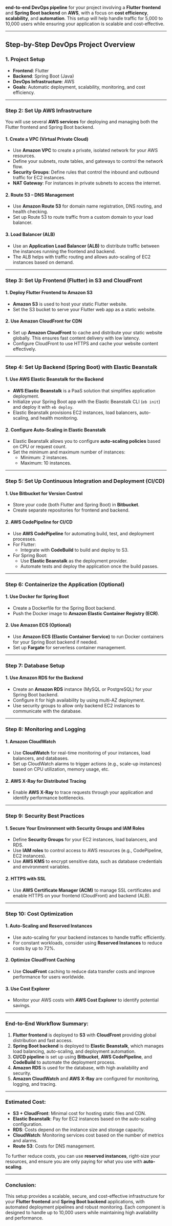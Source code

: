  **end-to-end DevOps pipeline** for your project involving a **Flutter frontend** and **Spring Boot backend** on **AWS**, with a focus on **cost efficiency**, **scalability**, and **automation**. This setup will help handle traffic for 5,000 to 10,000 users while ensuring your application is scalable and cost-effective.

---

## **Step-by-Step DevOps Project Overview**

### **1. Project Setup**
   - **Frontend**: Flutter
   - **Backend**: Spring Boot (Java)
   - **DevOps Infrastructure**: AWS
   - **Goals**: Automatic deployment, scalability, monitoring, and cost efficiency.

---

### **Step 2: Set Up AWS Infrastructure**

You will use several **AWS services** for deploying and managing both the Flutter frontend and Spring Boot backend.

#### **1. Create a VPC (Virtual Private Cloud)**
   - Use **Amazon VPC** to create a private, isolated network for your AWS resources.
   - Define your subnets, route tables, and gateways to control the network flow.
   - **Security Groups**: Define rules that control the inbound and outbound traffic for EC2 instances.
   - **NAT Gateway**: For instances in private subnets to access the internet.

#### **2. Route 53 – DNS Management**
   - Use **Amazon Route 53** for domain name registration, DNS routing, and health checking.
   - Set up Route 53 to route traffic from a custom domain to your load balancer.

#### **3. Load Balancer (ALB)**
   - Use an **Application Load Balancer (ALB)** to distribute traffic between the instances running the frontend and backend.
   - The ALB helps with traffic routing and allows auto-scaling of EC2 instances based on demand.

---

### **Step 3: Set Up Frontend (Flutter) in S3 and CloudFront**

#### **1. Deploy Flutter Frontend to Amazon S3**
   - **Amazon S3** is used to host your static Flutter website.
   - Set the S3 bucket to serve your Flutter web app as a static website.

#### **2. Use Amazon CloudFront for CDN**
   - Set up **Amazon CloudFront** to cache and distribute your static website globally. This ensures fast content delivery with low latency.
   - Configure CloudFront to use HTTPS and cache your website content effectively.

---

### **Step 4: Set Up Backend (Spring Boot) with Elastic Beanstalk**

#### **1. Use AWS Elastic Beanstalk for the Backend**
   - **AWS Elastic Beanstalk** is a PaaS solution that simplifies application deployment.
   - Initialize your Spring Boot app with the Elastic Beanstalk CLI (`eb init`) and deploy it with `eb deploy`.
   - Elastic Beanstalk provisions EC2 instances, load balancers, auto-scaling, and health monitoring.

#### **2. Configure Auto-Scaling in Elastic Beanstalk**
   - Elastic Beanstalk allows you to configure **auto-scaling policies** based on CPU or request count.
   - Set the minimum and maximum number of instances:
     - Minimum: 2 instances.
     - Maximum: 10 instances.

---

### **Step 5: Set Up Continuous Integration and Deployment (CI/CD)**

#### **1. Use Bitbucket for Version Control**
   - Store your code (both Flutter and Spring Boot) in **Bitbucket**.
   - Create separate repositories for frontend and backend.

#### **2. AWS CodePipeline for CI/CD**
   - Use **AWS CodePipeline** for automating build, test, and deployment processes.
   - For Flutter:
     - Integrate with **CodeBuild** to build and deploy to S3.
   - For Spring Boot:
     - Use **Elastic Beanstalk** as the deployment provider.
     - Automate tests and deploy the application once the build passes.

---

### **Step 6: Containerize the Application (Optional)**

#### **1. Use Docker for Spring Boot**
   - Create a Dockerfile for the Spring Boot backend.
   - Push the Docker image to **Amazon Elastic Container Registry (ECR)**.

#### **2. Use Amazon ECS (Optional)**
   - Use **Amazon ECS (Elastic Container Service)** to run Docker containers for your Spring Boot backend if needed.
   - Set up **Fargate** for serverless container management.

---

### **Step 7: Database Setup**

#### **1. Use Amazon RDS for the Backend**
   - Create an **Amazon RDS** instance (MySQL or PostgreSQL) for your Spring Boot backend.
   - Configure it for high availability by using multi-AZ deployment.
   - Use security groups to allow only backend EC2 instances to communicate with the database.

---

### **Step 8: Monitoring and Logging**

#### **1. Amazon CloudWatch**
   - Use **CloudWatch** for real-time monitoring of your instances, load balancers, and databases.
   - Set up CloudWatch alarms to trigger actions (e.g., scale-up instances) based on CPU utilization, memory usage, etc.

#### **2. AWS X-Ray for Distributed Tracing**
   - Enable **AWS X-Ray** to trace requests through your application and identify performance bottlenecks.

---

### **Step 9: Security Best Practices**

#### **1. Secure Your Environment with Security Groups and IAM Roles**
   - Define **Security Groups** for your EC2 instances, load balancers, and RDS.
   - Use **IAM roles** to control access to AWS resources (e.g., CodePipeline, EC2 instances).
   - Use **AWS KMS** to encrypt sensitive data, such as database credentials and environment variables.

#### **2. HTTPS with SSL**
   - Use **AWS Certificate Manager (ACM)** to manage SSL certificates and enable HTTPS on your frontend (CloudFront) and backend (ALB).

---

### **Step 10: Cost Optimization**

#### **1. Auto-Scaling and Reserved Instances**
   - Use auto-scaling for your backend instances to handle traffic efficiently.
   - For constant workloads, consider using **Reserved Instances** to reduce costs by up to 72%.

#### **2. Optimize CloudFront Caching**
   - Use **CloudFront** caching to reduce data transfer costs and improve performance for users worldwide.

#### **3. Use Cost Explorer**
   - Monitor your AWS costs with **AWS Cost Explorer** to identify potential savings.

---

### **End-to-End Workflow Summary**:

1. **Flutter frontend** is deployed to **S3** with **CloudFront** providing global distribution and fast access.
2. **Spring Boot backend** is deployed to **Elastic Beanstalk**, which manages load balancing, auto-scaling, and deployment automation.
3. **CI/CD pipeline** is set up using **Bitbucket**, **AWS CodePipeline**, and **CodeBuild** to automate the deployment process.
4. **Amazon RDS** is used for the database, with high availability and security.
5. **Amazon CloudWatch** and **AWS X-Ray** are configured for monitoring, logging, and tracing.

---

### **Estimated Cost:**

- **S3 + CloudFront**: Minimal cost for hosting static files and CDN.
- **Elastic Beanstalk**: Pay for EC2 instances based on the auto-scaling configuration.
- **RDS**: Costs depend on the instance size and storage capacity.
- **CloudWatch**: Monitoring services cost based on the number of metrics and alarms.
- **Route 53**: Costs for DNS management.
  
To further reduce costs, you can use **reserved instances**, right-size your resources, and ensure you are only paying for what you use with **auto-scaling**.

---

### **Conclusion:**

This setup provides a scalable, secure, and cost-effective infrastructure for your **Flutter frontend** and **Spring Boot backend** applications, with automated deployment pipelines and robust monitoring. Each component is designed to handle up to 10,000 users while maintaining high availability and performance.

